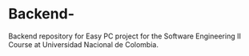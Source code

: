 # Backend-
Backend repository for Easy PC project for the Software Engineering II Course at Universidad Nacional de Colombia.
